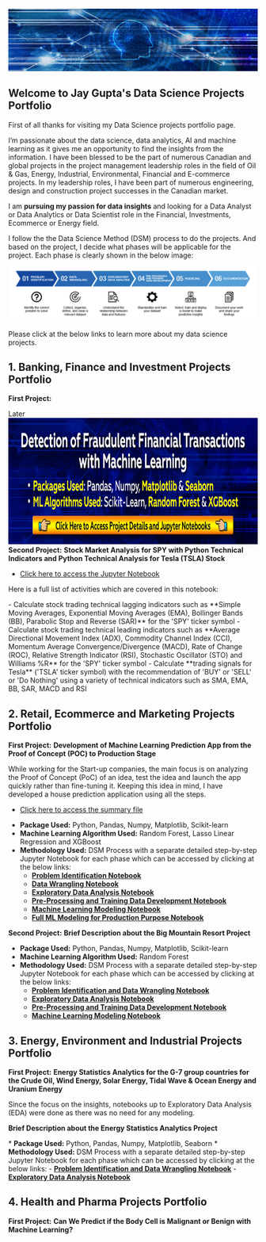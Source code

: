 ![](/image/bkjaygupta.jpg)

## Welcome to Jay Gupta's Data Science Projects Portfolio

First of all thanks for visiting my Data Science projects portfolio page.

<p>I’m passionate about the data science, data analytics, AI and machine learning as it gives me an opportunity to find the insights from the information. I have been blessed to be the part of numerous Canadian and global projects in the project management leadership roles in the field of Oil &amp; Gas, Energy, Industrial, Environmental, Financial and E-commerce projects. In my leadership roles, I have been part of numerous engineering, design and construction project successes in the Canadian market.</p> 
<p>I am <b>pursuing my passion for data insights</b> and looking for a Data Analyst or Data Analytics or Data Scientist role in the Financial, Investments, Ecommerce or Energy field.</p>
<p>I follow the the Data Science Method (DSM) process to do the projects. And based on the project, I decide what phases will be applicable for the project. Each phase is clearly shown in the below image:</p>

![](/image/MLmethodology.jpg)

Please click at the below links to learn more about my data science projects.

## 1. Banking, Finance and Investment Projects Portfolio
**First Project:** 

[](/image/bannerfinancialportfolio.jpg)


Later
<a href="https://github.com/jayguptacal/BankingAndInvestments/blob/main/FinancialFraudDetection/readme.md" target="_blank"><img class="aligncenter size-large wp-image-7724" src="https://github.com/jayguptacal/BankingAndInvestments/blob/main/FinancialFraudDetection/images/bannerfinancialportfolio.jpg" alt="" width="1024" height="255" /></a>
**Second Project:** 
<b>Stock Market Analysis for SPY with Python Technical Indicators and Python Technical Analysis for Tesla (TSLA) Stock</b>

- [Click here to access the Jupyter Notebook](https://github.com/jayguptacal/BankingAndInvestments/blob/main/StockTradingIndicators/SP500_Technical_Analysis.ipynb)
<p>Here is a full list of activities which are covered in this notebook:</p>
- Calculate stock trading technical lagging indicators such as **Simple Moving Averages, Exponential Moving Averages (EMA), Bollinger Bands (BB), Parabolic Stop and Reverse (SAR)** for the 'SPY' ticker symbol
- Calculate stock trading technical leading indicators such as **Average Directional Movement Index (ADX), Commodity Channel Index (CCI), Momentum Average Convergence/Divergence (MACD), Rate of Change (ROC), Relative Strength Indicator (RSI), Stochastic Oscillator (STO) and Williams %R** for the 'SPY' ticker symbol
- Calculate **trading signals for Tesla** ('TSLA' ticker symbol) with the recommendation of 'BUY' or 'SELL' or 'Do Nothing' using a variety of technical indicators such as SMA, EMA, BB, SAR, MACD and RSI


## 2. Retail, Ecommerce and Marketing Projects Portfolio

**First Project:** <b>Development of Machine Learning Prediction App from the Proof of Concept (POC) to Production Stage</b>

<p>While working for the Start-up companies, the main focus is on analyzing the Proof of Concept (PoC) of an idea, test the idea and launch the app quickly rather than fine-tuning it. Keeping this idea in mind, I have developed a house prediction application using all the steps.</p>

- [Click here to access the summary file](https://github.com/jayguptacal/RetailAndMarketing/blob/main/HouseSalesPricePrediction/readme.md)

* <b>Package Used:</b> Python, Pandas, Numpy, Matplotlib, Scikit-learn
* <b>Machine Learning Algorithm Used:</b> Random Forest, Lasso Linear Regression and XGBoost
* <b>Methodology Used:</b> DSM Process with a separate detailed step-by-step Jupyter Notebook for each phase which can be accessed by clicking at the below links:
  - <a href="https://github.com/jayguptacal/RetailAndMarketing/blob/main/HouseSalesPricePrediction/1_Problem_Identification_House_Prices.ipynb" target="_blank"><b>Problem Identification Notebook</b></a>
  - <a href="https://github.com/jayguptacal/RetailAndMarketing/blob/main/HouseSalesPricePrediction/2_Data_Wrangling_House_Prices.ipynb" target="_blank"><b>Data Wrangling Notebook</b></a>
  - <a href="https://github.com/jayguptacal/RetailAndMarketing/blob/main/HouseSalesPricePrediction/3_EDA_House_Prices.ipynb" target="_blank"><b>Exploratory Data Analysis Notebook</b></a>
  - <a href="https://github.com/jayguptacal/RetailAndMarketing/blob/main/HouseSalesPricePrediction/4_Preprocessing_TrainingData_HousePrices.ipynb" target="_blank"><b>Pre-Processing and Training Data Development Notebook</b></a>
  - <a href="https://github.com/jayguptacal/RetailAndMarketing/blob/main/HouseSalesPricePrediction/5_Machine_Learning_House_Prices.ipynb" target="_blank"><b>Machine Learning Modeling Notebook</b></a>
  -  <a href="https://github.com/jayguptacal/RetailAndMarketing/blob/main/HouseSalesPricePrediction/6a_FullMLPipeline_ProductionPurpose.ipynb" target="_blank"><b>Full ML Modeling for Production Purpose Notebook</b></a>

**Second Project:** <b>Brief Description about the Big Mountain Resort Project</b>
* <b>Package Used:</b> Python, Pandas, Numpy, Matplotlib, Scikit-learn
* <b>Machine Learning Algorithm Used:</b> Random Forest
* <b>Methodology Used:</b> DSM Process with a separate detailed step-by-step Jupyter Notebook for each phase which can be accessed by clicking at the below links:
  - <a href="https://github.com/jayguptacal/RetailAndMarketing/blob/main/BigMountainResortPricing/Notebooks/02_data_wrangling.ipynb" target="_blank"><b>Problem Identification and Data Wrangling Notebook</b></a>
  - <a href="https://github.com/jayguptacal/RetailAndMarketing/blob/main/BigMountainResortPricing/Notebooks/03_exploratory_data_analysis.ipynb" target="_blank"><b>Exploratory Data Analysis Notebook</b></a>
  - <a href="https://github.com/jayguptacal/RetailAndMarketing/blob/main/BigMountainResortPricing/Notebooks/04_preprocessing_and_training.ipynb" target="_blank"><b>Pre-Processing and Training Data Development Notebook</b></a>
  - <a href="https://github.com/jayguptacal/RetailAndMarketing/blob/main/BigMountainResortPricing/Notebooks/05_modeling.ipynb" target="_blank"><b>Machine Learning Modeling Notebook</b></a>

## 3. Energy, Environment and Industrial Projects Portfolio

**First Project:** <b>Energy Statistics Analytics for the G-7 group countries for the Crude Oil, Wind Energy, Solar Energy, Tidal Wave & Ocean Energy and Uranium Energy</b>

<p>Since the focus on the insights, notebooks up to Exploratory Data Analysis (EDA) were done as there was no need for any modeling.</p>
<p><b>Brief Description about the Energy Statistics Analytics Project</b></p>
* <b>Package Used:</b> Python, Pandas, Numpy, Matplotlib, Seaborn
* <b>Methodology Used:</b> DSM Process with a separate detailed step-by-step Jupyter Notebook for each phase which can be accessed by clicking at the below links:
  - <a href="https://github.com/jayguptacal/EnergyProjects/blob/main/EnergyStatsProject/Energy_Stats_DataWrangling.ipynb" target="_blank"><b>Problem Identification and Data Wrangling Notebook</b></a>
  - <a href="https://github.com/jayguptacal/EnergyProjects/blob/main/EnergyStatsProject/Energy_Stats_EDA.ipynb" target="_blank"><b>Exploratory Data Analysis Notebook</b></a>

## 4. Health and Pharma Projects Portfolio

**First Project:** <b>Can We Predict if the Body Cell is Malignant or Benign with Machine Learning?</b>
